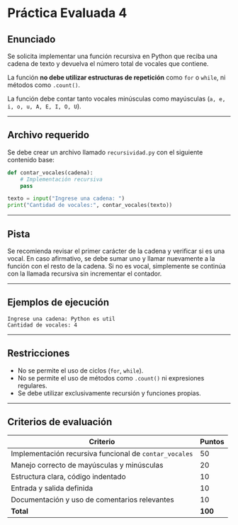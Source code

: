 # Práctica Evaluada 4

## Enunciado

Se solicita implementar una función recursiva en Python que reciba una cadena de texto y devuelva el número total de vocales que contiene.

La función **no debe utilizar estructuras de repetición** como `for` o `while`, ni métodos como `.count()`.

La función debe contar tanto vocales minúsculas como mayúsculas (`a, e, i, o, u, A, E, I, O, U`).

---

## Archivo requerido

Se debe crear un archivo llamado `recursividad.py` con el siguiente contenido base:

```python
def contar_vocales(cadena):
    # Implementación recursiva
    pass

texto = input("Ingrese una cadena: ")
print("Cantidad de vocales:", contar_vocales(texto))
```

---

## Pista

Se recomienda revisar el primer carácter de la cadena y verificar si es una vocal.
En caso afirmativo, se debe sumar uno y llamar nuevamente a la función con el resto de la cadena.
Si no es vocal, simplemente se continúa con la llamada recursiva sin incrementar el contador.

---

## Ejemplos de ejecución

```
Ingrese una cadena: Python es util
Cantidad de vocales: 4
```

---

## Restricciones

- No se permite el uso de ciclos (`for`, `while`).
- No se permite el uso de métodos como `.count()` ni expresiones regulares.
- Se debe utilizar exclusivamente recursión y funciones propias.

---

## Criterios de evaluación

| Criterio                                                   | Puntos |
|------------------------------------------------------------|--------|
| Implementación recursiva funcional de `contar_vocales`     | 50     |
| Manejo correcto de mayúsculas y minúsculas                 | 20     |
| Estructura clara, código indentado                         | 10     |
| Entrada y salida definida               | 10     |
| Documentación y uso de comentarios relevantes              | 10     |
| **Total**                                                  | **100** |
